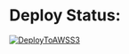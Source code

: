 # Deploy Status:
[![DeployToAWSS3](https://github.com/matthew-opie/blazor-portfolio-wasm/actions/workflows/deployToS3.yml/badge.svg)](https://github.com/matthew-opie/blazor-portfolio-wasm/actions/workflows/deployToS3.yml)
